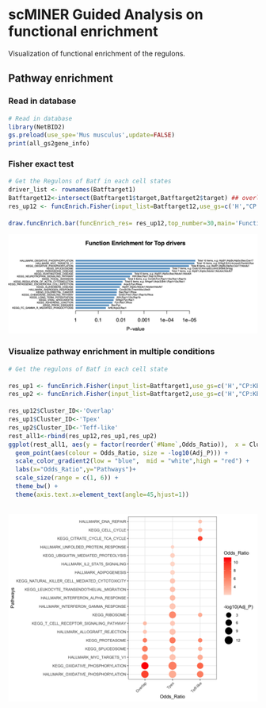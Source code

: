 # scMINER Guided Analysis on functional enrichment
Visualization of functional enrichment of the regulons.

## Pathway enrichment
### Read in database

```R
# Read in database
library(NetBID2)
gs.preload(use_spe='Mus musculus',update=FALSE)
print(all_gs2gene_info)

```
### Fisher exact test

```R
# Get the Regulons of Batf in each cell states
driver_list <- rownames(Batftarget1)
Batftarget12<-intersect(Batftarget1$target,Batftarget2$target) ## overlapped Batf targets in Tpex and Teff-like Tex
res_up12 <- funcEnrich.Fisher(input_list=Batftarget12,use_gs=c('H',"CP:KEGG"), Pv_thre=0.05,Pv_adj = 'none',min_gs_size = 30, max_gs_size = 500)

draw.funcEnrich.bar(funcEnrich_res= res_up12,top_number=30,main='Function Enrichment for Top drivers',pdf_file=sprintf('%s/funcEnrich_bar_Batf.pdf','target/'),display_genes = TRUE)

```
![functional_enrichment](../images/funcEnrich_bar_Batf_prog_eff_targets.png)

### Visualize pathway enrichment in multiple conditions
```R
# Get the regulons of Batf in each cell state

res_up1 <- funcEnrich.Fisher(input_list=Batftarget1,use_gs=c('H',"CP:KEGG"), Pv_thre=0.05,Pv_adj = 'none',min_gs_size = 30, max_gs_size = 500)
res_up2 <- funcEnrich.Fisher(input_list=Batftarget2,use_gs=c('H',"CP:KEGG"), Pv_thre=0.05,Pv_adj = 'none',min_gs_size = 30, max_gs_size = 500)

res_up12$Cluster_ID<-'Overlap'
res_up1$Cluster_ID<-'Tpex'
res_up2$Cluster_ID<-'Teff-like'
rest_all1<-rbind(res_up12,res_up1,res_up2)
ggplot(rest_all1, aes(y = factor(reorder(`#Name`,Odds_Ratio)),  x = Cluster_ID))+
  geom_point(aes(colour = Odds_Ratio, size = -log10(Adj_P))) + 
  scale_color_gradient2(low = "blue",  mid = "white",high = "red") +
  labs(x="Odds_Ratio",y="Pathways")+
  scale_size(range = c(1, 6)) +
  theme_bw() +
  theme(axis.text.x=element_text(angle=45,hjust=1))
  
```
![functional_enrichment_3_condition](../images/pathways_highlight_Batf_pathway.png)
